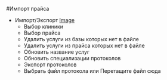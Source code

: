 #Импорт прайса
- Импорт/Экспорт
  [Image](Image\ImportPraica.gif)
  - Выбор клиники
  - Выбор прайса
  - Удалить услуги из базы которых нет в файле 
  - Удалить услуги из прайса которых нет в файле
  - Обновить название услуг
  - Обновить специализации протоколов 
  - Экспорт протоколов
  - Выбрать файл протокола или Перетащите файл сюда



